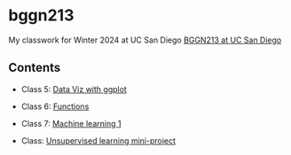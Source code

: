 # bggn213
My classwork for Winter 2024 at UC San Diego [BGGN213 at UC San Diego](https://bioboot.github.io/bggn213_W24/)

## Contents

- Class 5: [Data Viz with ggplot](https://github.com/AigerimKuanbay/bggn213/blob/main/class05/class05.pdf)

- Class 6: [Functions]()

- Class 7: [Machine learning 1]()

- Class: [Unsupervised learning mini-project]()
